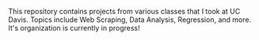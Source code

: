This repository contains projects from various classes that I took at UC Davis. Topics include Web Scraping, Data Analysis, Regression, and more. 
It's organization is currently in progress!
